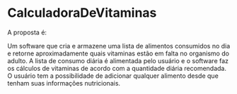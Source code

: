 # CalculadoraDeVitaminas

A proposta é:

Um software que cria e armazene uma lista de alimentos consumidos no dia e retorne aproximadamente quais vitaminas estão em falta no organismo do adulto.
A lista de consumo diária é alimentada pelo usuário e o software faz os cálculos de vitaminas de acordo com a quantidade diária recomendada.
O usuário tem a possibilidade de adicionar qualquer alimento desde que tenham suas informações nutricionais.
